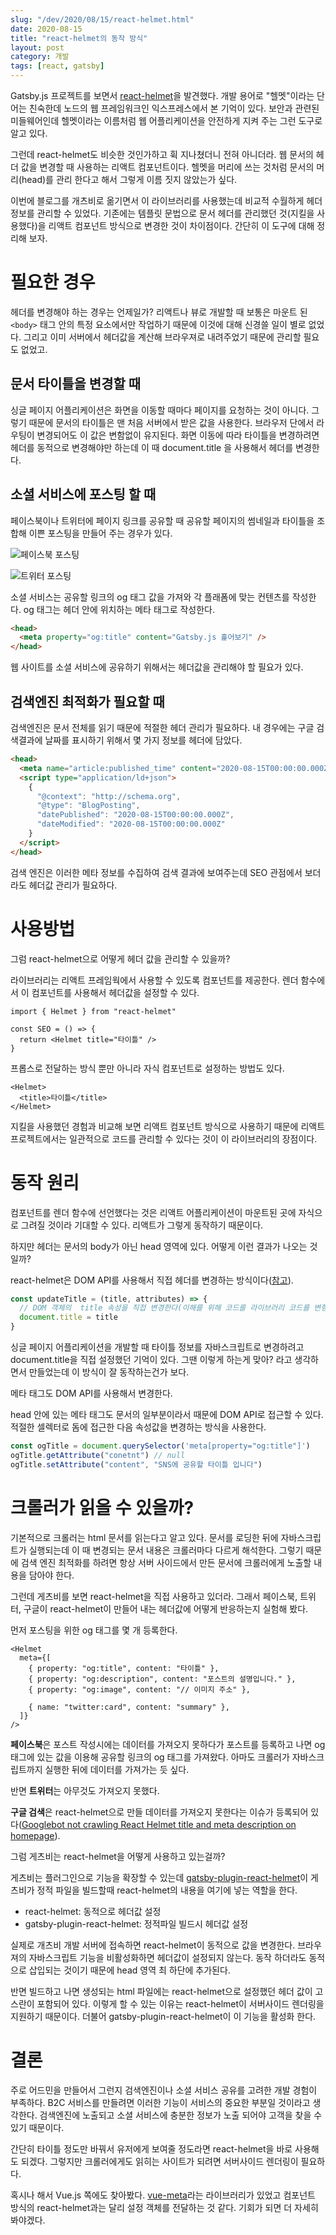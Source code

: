 ```yaml
---
slug: "/dev/2020/08/15/react-helmet.html"
date: 2020-08-15
title: "react-helmet의 동작 방식"
layout: post
category: 개발
tags: [react, gatsby]
---
```


Gatsby.js 프로젝트를 보면서 [react-helmet](https://github.com/nfl/react-helmet)을 발견했다.
개발 용어로 "헬멧"이라는 단어는 친숙한데 노드의 웹 프레임워크인 익스프레스에서 본 기억이 있다.
보안과 관련된 미들웨어인데 헬멧이라는 이름처럼 웹 어플리케이션을 안전하게 지켜 주는 그런 도구로 알고 있다.

그런데 react-helmet도 비슷한 것인가하고 휙 지나쳤더니 전혀 아니더라.
웹 문서의 헤더 값을 변경할 때 사용하는 리액트 컴포넌트이다.
헬멧을 머리에 쓰는 것처럼 문서의 머리(head)를 관리 한다고 해서 그렇게 이름 짓지 않았는가 싶다.

이번에 블로그를 개츠비로 옮기면서 이 라이브러리를 사용했는데 비교적 수월하게 헤더 정보를 관리할 수 있었다.
기존에는 템플릿 문법으로 문서 헤더를 관리했던 것(지킬을 사용했다)을 리액트 컴포넌트 방식으로 변경한 것이 차이점이다.
간단히 이 도구에 대해 정리해 보자.

# 필요한 경우

헤더를 변경해야 하는 경우는 언제일가?
리액트나 뷰로 개발할 때 보통은 마운트 된 `<body>` 태그 안의 특정 요소에서만 작업하기 때문에 이것에 대해 신경쓸 일이 별로 없었다.
그리고 이미 서버에서 헤더값을 계산해 브라우져로 내려주었기 때문에 관리할 필요도 없었고.

## 문서 타이틀을 변경할 때

싱글 페이지 어플리케이션은 화면을 이동할 때마다 페이지를 요청하는 것이 아니다.
그렇기 때문에 문서의 타이틀은 맨 처음 서버에서 받은 값을 사용한다.
브라우저 단에서 라우팅이 변경되어도 이 값은 변함없이 유지된다.
화면 이동에 따라 타이틀을 변경하려면 헤더를 동적으로 변경해야만 하는데 이 때 document.title 을 사용해서 헤더를 변경한다.

## 소셜 서비스에 포스팅 할 때

페이스북이나 트위터에 페이지 링크를 공유할 때 공유할 페이지의 썸네일과 타이틀을 조합해 이쁜 포스팅을 만들어 주는 경우가 있다.

![페이스북 포스팅](./fb-post.png)

![트위터 포스팅](./twitter-post.png)

소셜 서비스는 공유할 링크의 og 태그 값을 가져와 각 플래폼에 맞는 컨텐츠를 작성한다.
og 태그는 헤더 안에 위치하는 메타 태그로 작성한다.

```html
<head>
  <meta property="og:title" content="Gatsby.js 훑어보기" />
</head>
```

웹 사이트를 소셜 서비스에 공유하기 위해서는 헤더값을 관리해야 할 필요가 있다.

## 검색엔진 최적화가 필요할 때

검색엔진은 문서 전체를 읽기 때문에 적절한 헤더 관리가 필요하다.
내 경우에는 구글 검색결과에 날짜를 표시하기 위해서 몇 가지 정보를 헤더에 담았다.

```html
<head>
  <meta name="article:published_time" content="2020-08-15T00:00:00.000Z" />
  <script type="application/ld+json">
    {
      "@context": "http://schema.org",
      "@type": "BlogPosting",
      "datePublished": "2020-08-15T00:00:00.000Z",
      "dateModified": "2020-08-15T00:00:00.000Z"
    }
  </script>
</head>
```

검색 엔진은 이러한 메타 정보를 수집하여 검색 결과에 보여주는데 SEO 관점에서 보더라도 헤더값 관리가 필요하다.

# 사용방법

그럼 react-helmet으로 어떻게 헤더 값을 관리할 수 있을까?

라이브러리는 리액트 프레임웍에서 사용할 수 있도록 <Helmet> 컴포넌트를 제공한다.
렌더 함수에서 이 컴포넌트를 사용해서 헤더값을 설정할 수 있다.

```tsx
import { Helmet } from "react-helmet"

const SEO = () => {
  return <Helmet title="타이틀" />
}
```

프롭스로 전달하는 방식 뿐만 아니라 자식 컴포넌트로 설정하는 방법도 있다.

```tsx
<Helmet>
  <title>타이틀</title>
</Helmet>
```

지킬을 사용했던 경험과 비교해 보면 리액트 컴포넌트 방식으로 사용하기 때문에 리액트 프로젝트에서는 일관적으로 코드를 관리할 수 있다는 것이 이 라이브러리의 장점이다.

# 동작 원리

<Helmet> 컴포넌트를 렌더 함수에 선언했다는 것은 리액트 어플리케이션이 마운트된 곳에 자식으로 그려질 것이라 기대할 수 있다.
리액트가 그렇게 동작하기 때문이다.

하지만 헤더는 문서의 body가 아닌 head 영역에 있다.
어떻게 이런 결과가 나오는 것일까?

react-helmet은 DOM API를 사용해서 직접 헤더를 변경하는 방식이다([참고](https://github.com/nfl/react-helmet/blob/master/src/HelmetUtils.js#L372)).

```ts
const updateTitle = (title, attributes) => {
  // DOM 객체의  title 속성을 직접 변경한다(이해를 위해 코드를 라이브러리 코드를 변형함).
  document.title = title
}
```

싱글 페이지 어플리케이션을 개발할 때 타이틀 정보를 자바스크립트로 변경하려고 document.title을 직접 설정했던 기억이 있다.
그땐 이렇게 하는게 맞아? 라고 생각하면서 만들었는데 이 방식이 잘 동작하는건가 보다.

메타 태그도 DOM API를 사용해서 변경한다.

head 안에 있는 메타 태그도 문서의 일부분이라서 때문에 DOM API로 접근할 수 있다.
적절한 셀렉터로 돔에 접근한 다음 속성값을 변경하는 방식을 사용한다.

```ts
const ogTitle = document.querySelector('meta[property="og:title"]')
ogTitle.getAttribute("conetnt") // null
ogTitle.setAttribute("content", "SNS에 공유할 타이틀 입니다")
```

# 크롤러가 읽을 수 있을까?

기본적으로 크롤러는 html 문서를 읽는다고 알고 있다.
문서를 로딩한 뒤에 자바스크립트가 실행되는데 이 때 변경되는 문서 내용은 크롤러마다 다르게 해석한다.
그렇기 때문에 검색 엔진 최적화를 하려면 항상 서버 사이드에서 만든 문서에 크롤러에게 노출할 내용을 담아야 한다.

그런데 게츠비를 보면 react-helmet을 직접 사용하고 있더라.
그래서 페이스북, 트위터, 구글이 react-helmet이 만들어 내는 헤더값에 어떻게 반응하는지 실험해 봤다.

먼저 포스팅을 위한 og 태그를 몇 개 등록한다.

```tsx
<Helmet
  meta={[
    { property: "og:title", content: "타이틀" },
    { property: "og:description", content: "포스트의 설명입니다." },
    { property: "og:image", content: "// 이미지 주소" },

    { name: "twitter:card", content: "summary" },
  ]}
/>
```

**페이스북**은 포스트 작성시에는 데이터를 가져오지 못하다가 포스트를 등록하고 나면 og 태그에 있는 값을 이용해 공유할 링크의 og 태그를 가져왔다.
아마도 크롤러가 자바스크립트까지 실행한 뒤에 데이터를 가져가는 듯 싶다.

반면 **트위터**는 아무것도 가져오지 못했다.

**구글 검색**은 react-helmet으로 만들 데이터를 가져오지 못한다는 이슈가 등록되어 있다([Googlebot not crawling React Helmet title and meta description on homepage](https://github.com/nfl/react-helmet/issues/377)).

그럼 게츠비는 react-helmet을 어떻게 사용하고 있는걸까?

게츠비는 플러그인으로 기능을 확장할 수 있는데 [gatsby-plugin-react-helmet](https://www.gatsbyjs.com/plugins/gatsby-plugin-react-helmet/)이 게츠비가 정적 파일을 빌드할때 react-helmet의 내용을 여기에 넣는 역할을 한다.

- react-helmet: 동적으로 헤더값 설정
- gatsby-plugin-react-helmet: 정적파일 빌드시 헤더값 설정

실제로 개츠비 개발 서버에 접속하면 react-helmet이 동적으로 값을 변경한다.
브라우져의 자바스크립트 기능을 비활성화하면 헤더값이 설정되지 않는다.
동작 하더라도 동적으로 삽입되는 것이기 때문에 head 영역 최 하단에 추가된다.

반면 빌드하고 나면 생성되는 html 파일에는 react-helmet으로 설정했던 헤더 값이 고스란이 포함되어 있다.
이렇게 할 수 있는 이유는 react-helmet이 서버사이드 렌더링을 지원하기 때문이다.
더불어 gatsby-plugin-react-helmet이 이 기능을 활성화 한다.

# 결론

주로 어드민을 만들어서 그런지 검색엔진이나 소셜 서비스 공유를 고려한 개발 경험이 부족하다.
B2C 서비스를 만들려면 이러한 기능이 서비스의 중요한 부분일 것이라고 생각한다.
검색엔진에 노출되고 소셜 서비스에 충분한 정보가 노출 되어야 고객을 찾을 수 있기 때문이다.

간단히 타이틀 정도만 바꿔서 유저에게 보여줄 정도라면 react-helmet을 바로 사용해도 되겠다.
그렇지만 크롤러에게도 읽히는 사이트가 되려면 서버사이드 렌더링이 필요하다.

혹시나 해서 Vue.js 쪽에도 찾아봤다. [vue-meta](https://github.com/nuxt/vue-meta)라는 라이브러리가 있었고 컴포넌트 방식의 react-helmet과는 달리
설정 객체를 전달하는 것 같다. 기회가 되면 더 자세히 봐야겠다.
